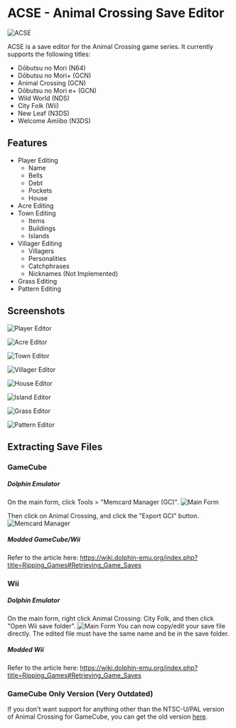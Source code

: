 # ACSE - Animal Crossing Save Editor
![ACSE](https://github.com/Cuyler36/ACSE/blob/master/Resources/ACSE_Logo_2.png)

ACSE is a save editor for the Animal Crossing game series. It currently supports the following titles:
* Dōbutsu no Mori (N64)
* Dōbutsu no Mori+ (GCN)
* Animal Crossing (GCN)
* Dōbutsu no Mori e+ (GCN)
* Wild World (NDS)
* City Folk (Wii)
* New Leaf (N3DS)
* Welcome Amiibo (N3DS)

## Features
* Player Editing
	* Name
	* Bells
	* Debt
	* Pockets
	* House
* Acre Editing
* Town Editing
	* Items
	* Buildings
	* Islands
* Villager Editing
	* Villagers
	* Personalities
	* Catchphrases
	* Nicknames (Not Implemented)
* Grass Editing
* Pattern Editing

## Screenshots

![Player Editor](https://puu.sh/z7su8/d1bb30fd90.png)

![Acre Editor](https://puu.sh/z7swO/c985034d8e.png)

![Town Editor](https://puu.sh/z7sz7/c5ae45c05c.jpg)

![Villager Editor](https://puu.sh/z7sAz/bf9a68e805.png)

![House Editor](https://puu.sh/z7sBj/b79c52cdbb.png)

![Island Editor](https://puu.sh/z7sBJ/ee594d941a.png)

![Grass Editor](https://puu.sh/z7sHw/b17685c530.png)

![Pattern Editor](https://puu.sh/z9jw5/e27a5abb19.png)

## Extracting Save Files

### GameCube

##### Dolphin Emulator
On the main form, click Tools > "Memcard Manager (GC)".
![Main Form](http://i.imgur.com/wH5OCQO.png)

Then click on Animal Crossing, and click the "Export GCI" button.
![Memcard Manager](http://i.imgur.com/t2GBonJ.png)

##### Modded GameCube/Wii
Refer to the article here: https://wiki.dolphin-emu.org/index.php?title=Ripping_Games#Retrieving_Game_Saves

### Wii

##### Dolphin Emulator
On the main form, right click Animal Crossing: City Folk, and then click "Open Wii save folder".
![Main Form](https://puu.sh/z9jzR/e39be403b6.png)
You can now copy/edit your save file directly. The edited file must have the same name and be in the save folder.

##### Modded Wii
Refer to the article here: https://wiki.dolphin-emu.org/index.php?title=Ripping_Games#Retrieving_Game_Saves

### GameCube Only Version (Very Outdated)
If you don't want support for anything other than the NTSC-U/PAL version of Animal Crossing for GameCube, you can get the old version [here](https://github.com/Cuyler36/ACSE-OLD/releases/tag/0.4.5).